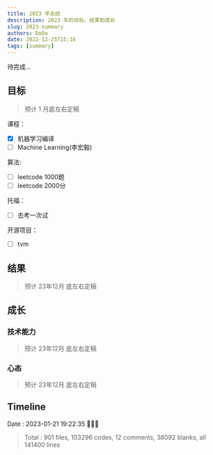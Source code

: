```yaml
---
title: 2023 年总结
description: 2023 年的目标、结果和成长
slug: 2023-summary
authors: DoDo
date: 2022-12-25T15:16
tags: [summary]
---
```


待完成...

<!--truncate-->

## 目标

> 预计 1 月底左右定稿

课程：

- [x] 机器学习编译
- [ ] Machine Learning(李宏毅)

算法:

- [ ] leetcode 1000题
- [ ] leetcode 2000分

托福：

- [ ] 去考一次试

开源项目：

- [ ] tvm

## 结果

> 预计 23年12月 底左右定稿

## 成长

### 技术能力

> 预计 23年12月 底左右定稿

### 心态

> 预计 23年12月 底左右定稿

## Timeline

Date : 2023-01-21 19:22:35 🧧🧧🧧

> Total : 901 files, 103296 codes, 12 comments, 38092 blanks, all 141400 lines